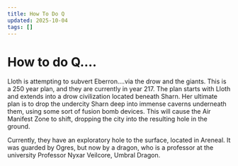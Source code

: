 ```yaml
---
title: How To Do Q
updated: 2025-10-04
tags: []
---
```


# How to do Q….

Lloth is attempting to subvert Eberron….via the drow and the giants. This is a 250 year plan, and they are currently in year 217. The plan starts with Lloth and extends into a drow civilization located beneath Sharn. Her ultimate plan is to drop the undercity Sharn deep into immense caverns underneath them, using some sort of fusion bomb devices. This will cause the Air Manifest Zone to shift, dropping the city into the resulting hole in the ground.

Currently, they have an exploratory hole to the surface, located in Areneal. It was guarded by Ogres, but now by a dragon, who is a professor at the university Professor Nyxar Veilcore, Umbral Dragon.

